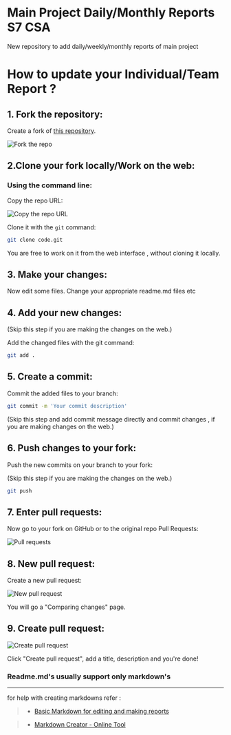 # Main Project Daily/Monthly Reports S7 CSA

New repository to add daily/weekly/monthly reports of main project

# How to update your Individual/Team Report ?

## 1. Fork the repository:

Create a fork of [this repository](https://github.com/anilantony/Main-Project-Daily-Reports-S7-CSA).


![Fork the repo][fork-repo]


## 2.Clone your fork locally/Work on the web:

### Using the command line:

Copy the repo URL:

![Copy the repo URL][copy-repo-url]

Clone it with the `git` command:

```sh
git clone code.git
```

You are free to work on it from the web interface , without cloning it locally.


## 3. Make your changes:

Now edit some files.
Change your appropriate readme.md files etc

## 4. Add your new changes:

(Skip this step if you are making the changes on the web.)

Add the changed files with the git command:

```sh
git add .
```

## 5. Create a commit:

Commit the added files to your branch:


```sh
git commit -m 'Your commit description'
```
(Skip this step and add commit message directly and commit changes , if you are making changes on the web.)

## 6. Push changes to your fork:

Push the new commits on your branch to your fork:

(Skip this step if you are making the changes on the web.)

```sh
git push 
```

## 7. Enter pull requests:

Now go to your fork on GitHub or to the original repo Pull Requests:

![Pull requests][pull-requests]

## 8. New pull request:

Create a new pull request:

![New pull request][new-pull-request]

You will go a "Comparing changes" page.


## 9. Create pull request:

![Create pull request][create-pull-request]

Click "Create pull request", add a title, description and you're done!


[fork-repo]: https://gist.github.com/rsp/8e565895df24c46ee80cfaac68d05e64/raw/0bbae973ecd07eaccf4c57c5198d126f107da4a3/x-fork-repo.png

[copy-repo-url]: https://gist.github.com/rsp/8e565895df24c46ee80cfaac68d05e64/raw/c85c52dd8738073de14d7458954bb46af311fbc4/x-copy-repo-url.png
[comparing-changes]: https://gist.github.com/rsp/8e565895df24c46ee80cfaac68d05e64/raw/4228a4d8c6bea606115a05fa04eeab48e6df77fb/x-comparing-changes.png
[new-pull-request]: https://gist.github.com/rsp/8e565895df24c46ee80cfaac68d05e64/raw/4228a4d8c6bea606115a05fa04eeab48e6df77fb/x-new-pull-request.png
[pull-requests]: https://gist.github.com/rsp/8e565895df24c46ee80cfaac68d05e64/raw/4228a4d8c6bea606115a05fa04eeab48e6df77fb/x-pull-requests.png
[create-pull-request]: https://gist.github.com/rsp/8e565895df24c46ee80cfaac68d05e64/raw/6f5f5666f2e88c5c13cd60b4e863336c141943f8/x-create-pull-request.png







### Readme.md's usually support only markdown's
<hr>

for help with creating markdowns refer :


> - [Basic Markdown for editing and making reports](https://docs.github.com/en/get-started/writing-on-github/getting-started-with-writing-and-formatting-on-github/basic-writing-and-formatting-syntax)

> - [Markdown Creator - Online Tool](https://pandao.github.io/editor.md/en.html)

